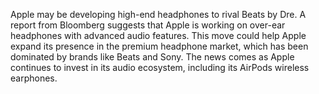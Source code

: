 Apple may be developing high-end headphones to rival Beats by Dre. A report from Bloomberg suggests that Apple is working on over-ear headphones with advanced audio features. This move could help Apple expand its presence in the premium headphone market, which has been dominated by brands like Beats and Sony. The news comes as Apple continues to invest in its audio ecosystem, including its AirPods wireless earphones.